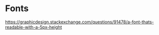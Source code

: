 Fonts
=====

https://graphicdesign.stackexchange.com/questions/91478/a-font-thats-readable-with-a-5px-height
